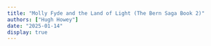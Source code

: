 ```yaml
---
title: "Molly Fyde and the Land of Light (The Bern Saga Book 2)"
authors: ["Hugh Howey"]
date: "2025-01-14"
display: true
---
```


<!-- Your comments or review here -->
